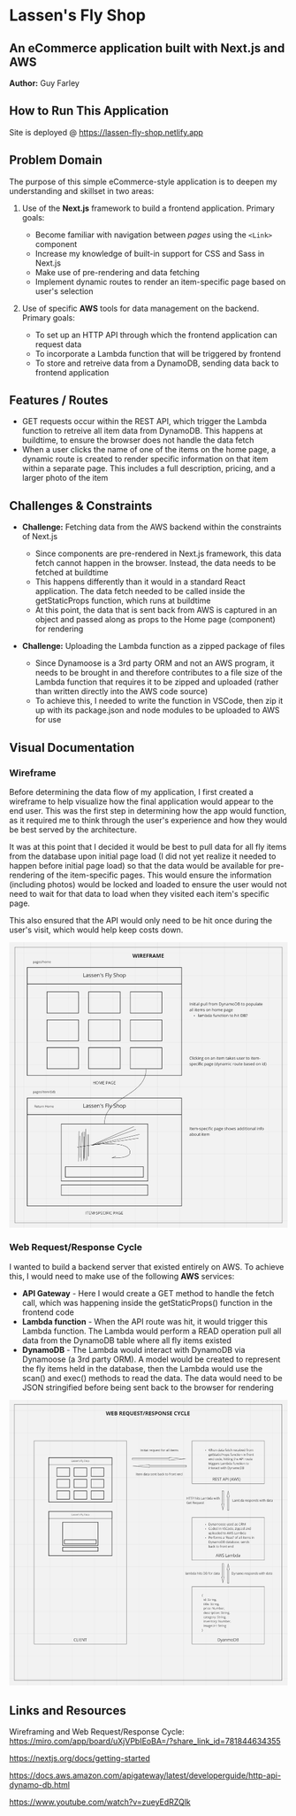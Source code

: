 # Lassen's Fly Shop

## An eCommerce application built with Next.js and AWS

**Author:** Guy Farley

## How to Run This Application

Site is deployed @ <https://lassen-fly-shop.netlify.app>

## Problem Domain

The purpose of this simple eCommerce-style application is to deepen my understanding and skillset in two areas:

1. Use of the **Next.js** framework to build a frontend application. Primary goals:
    - Become familiar with navigation between *pages* using the `<Link>` component
    - Increase my knowledge of built-in support for CSS and Sass in Next.js
    - Make use of pre-rendering and data fetching
    - Implement dynamic routes to render an item-specific page based on user's selection

2. Use of specific **AWS** tools for data management on the backend. Primary goals:
    - To set up an HTTP API through which the frontend application can request data
    - To incorporate a Lambda function that will be triggered by frontend
    - To store and retreive data from a DynamoDB, sending data back to frontend application

## Features / Routes

- GET requests occur within the REST API, which trigger the Lambda function to retreive all item data from DynamoDB. This happens at buildtime, to ensure the browser does not handle the data fetch
- When a user clicks the name of one of the items on the home page, a dynamic route is created to render specific information on that item within a separate page. This includes a full description, pricing, and a larger photo of the item

## Challenges & Constraints

- **Challenge:** Fetching data from the AWS backend within the constraints of Next.js

  - Since components are pre-rendered in Next.js framework, this data fetch cannot happen in the browser. Instead, the data needs to be fetched at buildtime
  - This happens differently than it would in a standard React application. The data fetch needed to be called inside the getStaticProps function, which runs at buildtime
  - At this point, the data that is sent back from AWS is captured in an object and passed along as props to the Home page (component) for rendering

- **Challenge:** Uploading the Lambda function as a zipped package of files

  - Since Dynamoose is a 3rd party ORM and not an AWS program, it needs to be brought in and therefore contributes to a file size of the Lambda function that requires it to be zipped and uploaded (rather than written directly into the AWS code source)
  - To achieve this, I needed to write the function in VSCode, then zip it up with its package.json and node modules to be uploaded to AWS for use

## Visual Documentation

### Wireframe

Before determining the data flow of my application, I first created a wireframe to help visualize how the final application would appear to the end user. This was the first step in determining how the app would function, as it required me to think through the user's experience and how they would be best served by the architecture.

It was at this point that I decided it would be best to pull data for all fly items from the database upon initial page load (I did not yet realize it needed to happen before initial page load) so that the data would be available for pre-rendering of the item-specific pages. This would ensure the information (including photos) would be locked and loaded to ensure the user would not need to wait for that data to load when they visited each item's specific page.

This also ensured that the API would only need to be hit once during the user's visit, which would help keep costs down.

![wireframe for Lassen Fly Shop](./public/lassen_wireframe.jpg)

### Web Request/Response Cycle

I wanted to build a backend server that existed entirely on AWS. To achieve this, I would need to make use of the following **AWS** services:

- **API Gateway** - Here I would create a GET method to handle the fetch call, which was happening inside the getStaticProps() function in the frontend code
- **Lambda function** - When the API route was hit, it would trigger this Lambda function. The Lambda would perform a READ operation pull all data from the DynamoDB table where all fly items existed
- **DynamoDB** - The Lambda would interact with DynamoDB via Dynamoose (a 3rd party ORM). A model would be created to represent the fly items held in the database, then the Lambda would use the scan() and exec() methods to read the data. The data would need to be JSON stringified before being sent back to the browser for rendering

![web request & response cycle for Lassen Fly Shop](./public/lassen_wrrc.png)

## Links and Resources

Wireframing and Web Request/Response Cycle: <https://miro.com/app/board/uXjVPbIEoBA=/?share_link_id=781844634355>

<https://nextjs.org/docs/getting-started>

<https://docs.aws.amazon.com/apigateway/latest/developerguide/http-api-dynamo-db.html>

<https://www.youtube.com/watch?v=zueyEdRZQlk>
